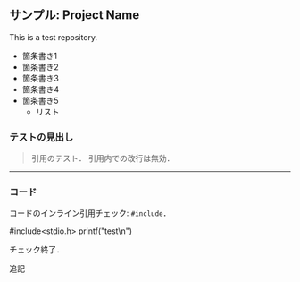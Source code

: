 ## サンプル: Project Name

This is a test repository.

- 箇条書き1
- 箇条書き2
- 箇条書き3
- 箇条書き4
- 箇条書き5
  + リスト

### テストの見出し

> 引用のテスト．
引用内での改行は無効．


***

### コード

コードのインライン引用チェック: `#include`．

  #include<stdio.h>
  printf("test\n")
  
  
チェック終了．

追記
  

